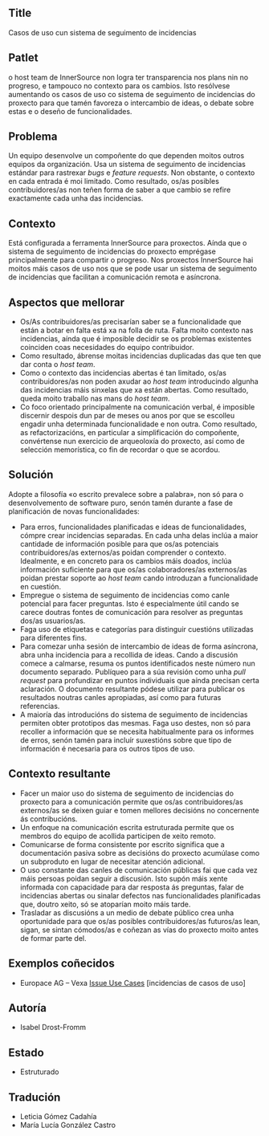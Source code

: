 ## Title

Casos de uso cun sistema de seguimento de incidencias

## Patlet

o host team de InnerSource non logra ter transparencia nos plans nin no progreso, e tampouco no contexto para os cambios. Isto resólvese aumentando os casos de uso co sistema de seguimento de incidencias do proxecto para que tamén favoreza o intercambio de ideas, o debate sobre estas e o deseño de funcionalidades.

## Problema

Un equipo desenvolve un compoñente do que dependen moitos outros equipos da organización. Usa un sistema de seguimento de incidencias estándar para rastrexar *bugs* e *feature requests*. Non obstante, o contexto en cada entrada é moi limitado. Como resultado, os/as posibles contribuidores/as non teñen forma de saber a que cambio se refire exactamente cada unha das incidencias.

## Contexto

Está configurada a ferramenta InnerSource para proxectos. Aínda que o sistema de seguimento de incidencias do proxecto emprégase principalmente para compartir o progreso. Nos proxectos InnerSource hai moitos máis casos de uso nos que se pode usar un sistema de seguimento de incidencias que facilitan a comunicación remota e asíncrona.

## Aspectos que mellorar

- Os/As contribuidores/as precisarían saber se a funcionalidade que están a botar en falta está xa na folla de ruta. Falta moito contexto nas incidencias, aínda que é imposible decidir se os problemas existentes coinciden coas necesidades do equipo contribuidor.
- Como resultado, ábrense moitas incidencias duplicadas das que ten que dar conta o *host team*.
- Como o contexto das incidencias abertas é tan limitado, os/as contribuidores/as non poden axudar ao *host team* introducindo algunha das incidencias máis sinxelas que xa están abertas. Como resultado, queda moito traballo nas mans do *host team*.
- Co foco orientado principalmente na comunicación verbal, é imposible discernir despois dun par de meses ou anos por que se escolleu engadir unha determinada funcionalidade e non outra. Como resultado, as refactorizacións, en particular a simplificación do compoñente, convértense nun exercicio de arqueoloxía do proxecto, así como de selección memorística, co fin de recordar o que se acordou.

## Solución

Adopte a filosofía «o escrito prevalece sobre a palabra», non só para o desenvolvemento de software puro, senón tamén durante a fase de planificación de novas funcionalidades:

- Para erros, funcionalidades planificadas e ideas de funcionalidades, cómpre crear incidencias separadas. En cada unha delas inclúa a maior cantidade de información posible para que os/as potenciais contribuidores/as externos/as poidan comprender o contexto. Idealmente, e en concreto para os cambios máis doados, inclúa información suficiente para que os/as colaboradores/as externos/as poidan prestar soporte ao *host team* cando introduzan a funcionalidade en cuestión.
- Empregue o sistema de seguimento de incidencias como canle potencial para facer preguntas. Isto é especialmente útil cando se carece doutras fontes de comunicación para resolver as preguntas dos/as usuarios/as.
- Faga uso de etiquetas e categorías para distinguir cuestións utilizadas para diferentes fins.
- Para comezar unha sesión de intercambio de ideas de forma asíncrona, abra unha incidencia para a recollida de ideas. Cando a discusión comece a calmarse, resuma os puntos identificados neste número nun documento separado. Publíqueo para a súa revisión como unha *pull request* para profundizar en puntos individuais que aínda precisan certa aclaración. O documento resultante pódese utilizar para publicar os resultados noutras canles apropiadas, así como para futuras referencias.
- A maioría das introducións do sistema de seguimento de incidencias permiten obter prototipos das mesmas. Faga uso destes, non só para recoller a información que se necesita habitualmente para os informes de erros, senón tamén para incluír suxestións sobre que tipo de información é necesaria para os outros tipos de uso.

## Contexto resultante

- Facer un maior uso do sistema de seguimento de incidencias do proxecto para a comunicación permite que os/as contribuidores/as externos/as se deixen guiar e tomen mellores decisións no concernente ás contribucións.
- Un enfoque na comunicación escrita estruturada permite que os membros do equipo de acollida participen de xeito remoto.
- Comunicarse de forma consistente por escrito significa que a documentación pasiva sobre as decisións do proxecto acumúlase como un subproduto en lugar de necesitar atención adicional.
- O uso constante das canles de comunicación públicas fai que cada vez máis persoas poidan seguir a discusión. Isto supón máis xente informada con capacidade para dar resposta ás preguntas, falar de incidencias abertas ou sinalar defectos nas funcionalidades planificadas que, doutro xeito, só se atoparían moito máis tarde.
- Trasladar as discusións a un medio de debate público crea unha oportunidade para que os/as posibles contribuidores/as futuros/as lean, sigan, se sintan cómodos/as e coñezan as vías do proxecto moito antes de formar parte del.

## Exemplos coñecidos

* Europace AG – Vexa [Issue Use Cases](https://tech.europace.de/post/using-issues-for-asking-questions-and-tracking-work/) [incidencias de casos de uso]

## Autoría

* Isabel Drost-Fromm

## Estado

* Estruturado

## Tradución

- Leticia Gómez Cadahía
- María Lucía González Castro
